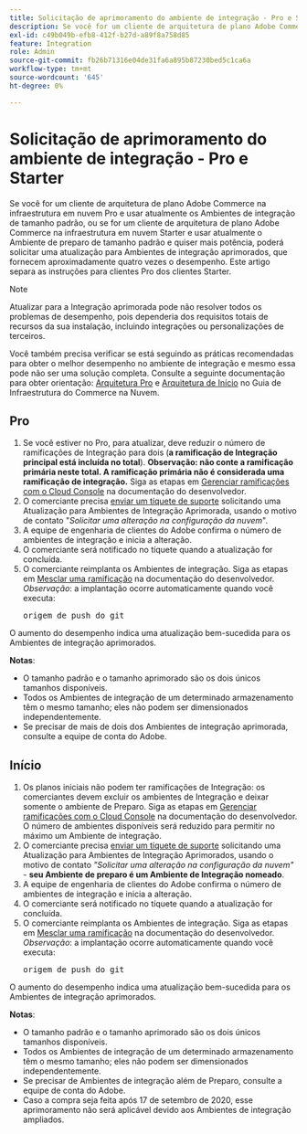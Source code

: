 ```yaml
---
title: Solicitação de aprimoramento do ambiente de integração - Pro e Starter
description: Se você for um cliente de arquitetura de plano Adobe Commerce na infraestrutura em nuvem Pro e usar atualmente os Ambientes de integração de tamanho padrão, ou se for um cliente de arquitetura de plano Adobe Commerce na infraestrutura em nuvem Starter e usar atualmente o Ambiente de preparo de tamanho padrão e quiser mais potência, poderá solicitar uma atualização para Ambientes de integração aprimorados, que fornecem aproximadamente quatro vezes o desempenho. Este artigo separa as instruções para clientes Pro dos clientes Starter.
exl-id: c49b049b-efb8-412f-b27d-a89f8a758d85
feature: Integration
role: Admin
source-git-commit: fb26b71316e04de31fa6a895b87230bed5c1ca6a
workflow-type: tm+mt
source-wordcount: '645'
ht-degree: 0%

---
```


# Solicitação de aprimoramento do ambiente de integração - Pro e Starter

Se você for um cliente de arquitetura de plano Adobe Commerce na infraestrutura em nuvem Pro e usar atualmente os Ambientes de integração de tamanho padrão, ou se for um cliente de arquitetura de plano Adobe Commerce na infraestrutura em nuvem Starter e usar atualmente o Ambiente de preparo de tamanho padrão e quiser mais potência, poderá solicitar uma atualização para Ambientes de integração aprimorados, que fornecem aproximadamente quatro vezes o desempenho. Este artigo separa as instruções para clientes Pro dos clientes Starter.

>[!NOTE]
>
> Atualizar para a Integração aprimorada pode não resolver todos os problemas de desempenho, pois dependeria dos requisitos totais de recursos da sua instalação, incluindo integrações ou personalizações de terceiros.
>
> Você também precisa verificar se está seguindo as práticas recomendadas para obter o melhor desempenho no ambiente de integração e mesmo essa pode não ser uma solução completa. Consulte a seguinte documentação para obter orientação: [Arquitetura Pro](https://experienceleague.adobe.com/en/docs/commerce-cloud-service/user-guide/architecture/pro-architecture#integration-environment) e [Arquitetura de Início](https://experienceleague.adobe.com/en/docs/commerce-cloud-service/user-guide/architecture/starter-architecture#staging-environment) no Guia de Infraestrutura do Commerce na Nuvem.

## Pro

1. Se você estiver no Pro, para atualizar, deve reduzir o número de ramificações de Integração para dois (**a ramificação de Integração principal está incluída no total**). **Observação: não conte a ramificação primária neste total. A ramificação primária não é considerada uma ramificação de integração.** Siga as etapas em [Gerenciar ramificações com o Cloud Console](https://experienceleague.adobe.com/docs/commerce-cloud-service/user-guide/project/console-branches.html) na documentação do desenvolvedor.
1. O comerciante precisa [enviar um tíquete de suporte](/help/help-center-guide/help-center/magento-help-center-user-guide.md#submit-ticket) solicitando uma Atualização para Ambientes de Integração Aprimorada, usando o motivo de contato &quot;*Solicitar uma alteração na configuração da nuvem*&quot;.
1. A equipe de engenharia de clientes do Adobe confirma o número de ambientes de integração e inicia a alteração.
1. O comerciante será notificado no tíquete quando a atualização for concluída.
1. O comerciante reimplanta os Ambientes de integração. Siga as etapas em [Mesclar uma ramificação](https://devdocs.magento.com/cloud/env/environments-start.html#merge) na documentação do desenvolvedor. *Observação*: a implantação ocorre automaticamente quando você executa: <pre>origem de push do git <branch-name></pre>

O aumento do desempenho indica uma atualização bem-sucedida para os Ambientes de integração aprimorados.

**Notas**:

* O tamanho padrão e o tamanho aprimorado são os dois únicos tamanhos disponíveis.
* Todos os Ambientes de integração de um determinado armazenamento têm o mesmo tamanho; eles não podem ser dimensionados independentemente.
* Se precisar de mais de dois dos Ambientes de integração aprimorada, consulte a equipe de conta do Adobe.

## Início

1. Os planos iniciais não podem ter ramificações de Integração: os comerciantes devem excluir os ambientes de Integração e deixar somente o ambiente de Preparo. Siga as etapas em [Gerenciar ramificações com o Cloud Console](https://experienceleague.adobe.com/docs/commerce-cloud-service/user-guide/project/console-branches.html) na documentação do desenvolvedor. O número de ambientes disponíveis será reduzido para permitir no máximo um Ambiente de integração.
1. O comerciante precisa [enviar um tíquete de suporte](/help/help-center-guide/help-center/magento-help-center-user-guide.md#submit-ticket) solicitando uma Atualização para Ambientes de Integração Aprimorados, usando o motivo de contato *&quot;Solicitar uma alteração na configuração da nuvem&quot;* - **seu Ambiente de preparo é um Ambiente de Integração nomeado**.
1. A equipe de engenharia de clientes do Adobe confirma o número de ambientes de integração e inicia a alteração.
1. O comerciante será notificado no tíquete quando a atualização for concluída.
1. O comerciante reimplanta os Ambientes de integração. Siga as etapas em [Mesclar uma ramificação](https://devdocs.magento.com/cloud/env/environments-start.html#merge) na documentação do desenvolvedor. *Observação*: a implantação ocorre automaticamente quando você executa: <pre>origem de push do git <branch-name></pre>

O aumento do desempenho indica uma atualização bem-sucedida para os Ambientes de integração aprimorados.

**Notas**:

* O tamanho padrão e o tamanho aprimorado são os dois únicos tamanhos disponíveis.
* Todos os Ambientes de integração de um determinado armazenamento têm o mesmo tamanho; eles não podem ser dimensionados independentemente.
* Se precisar de Ambientes de integração além de Preparo, consulte a equipe de conta do Adobe.
* Caso a compra seja feita após 17 de setembro de 2020, esse aprimoramento não será aplicável devido aos Ambientes de integração ampliados.
